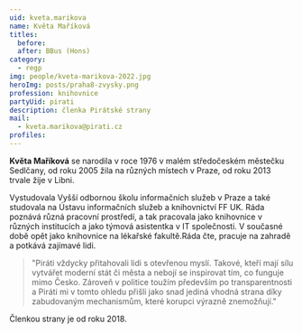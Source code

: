 ```yaml
---
uid: kveta.marikova
name: Květa Maříková
titles:
  before:
  after: BBus (Hons)
category:
  - regp
img: people/kveta-marikova-2022.jpg
heroImg: posts/praha8-zvysky.png
profession: knihovnice
partyUid: pirati
description: členka Pirátské strany
mail:
  - kveta.marikova@pirati.cz
profiles:
---
```


**Květa Maříková** se narodila v roce 1976 v malém středočeském městečku Sedlčany, od roku 2005 žila na různých místech v Praze, od roku 2013 trvale žije v Libni.

Vystudovala Vyšší odbornou školu informačních služeb v Praze a také studovala na Ústavu informačních služeb a knihovnictví FF UK. Ráda poznává různá pracovní prostředí, a tak pracovala jako knihovnice v různých institucích a jako týmová asistentka v IT společnosti. V současné době opět jako knihovnice na lékařské fakultě.Ráda čte, pracuje na zahradě a potkává zajímavé lidi.

>"Piráti vždycky přitahovali lidi s otevřenou myslí. Takové, kteří mají sílu vytvářet moderní stát či města a nebojí se inspirovat tím, co funguje mimo Česko. Zároveň v politice toužím především po transparentnosti a Piráti mi v tomto ohledu přišli jako snad jediná vhodná strana díky zabudovaným mechanismům, které korupci výrazně znemožňují."

Členkou strany je od roku 2018.

